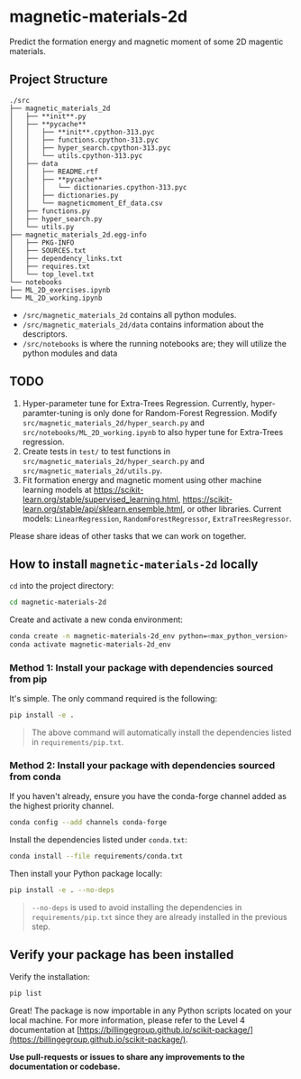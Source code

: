 # magnetic-materials-2d

Predict the formation energy and magnetic moment of some 2D magentic materials.

## Project Structure

```
./src
├── magnetic_materials_2d
│   ├── **init**.py
│   ├── **pycache**
│   │   ├── **init**.cpython-313.pyc
│   │   ├── functions.cpython-313.pyc
│   │   ├── hyper_search.cpython-313.pyc
│   │   └── utils.cpython-313.pyc
│   ├── data
│   │   ├── README.rtf
│   │   ├── **pycache**
│   │   │   └── dictionaries.cpython-313.pyc
│   │   ├── dictionaries.py
│   │   └── magneticmoment_Ef_data.csv
│   ├── functions.py
│   ├── hyper_search.py
│   └── utils.py
├── magnetic_materials_2d.egg-info
│   ├── PKG-INFO
│   ├── SOURCES.txt
│   ├── dependency_links.txt
│   ├── requires.txt
│   └── top_level.txt
└── notebooks
├── ML_2D_exercises.ipynb
└── ML_2D_working.ipynb
```

- `/src/magnetic_materials_2d` contains all python modules.
- `/src/magnetic_materials_2d/data` contains information about the descriptors.
- `/src/notebooks` is where the running notebooks are; they will utilize the python modules and data

## TODO

1. Hyper-parameter tune for Extra-Trees Regression. Currently, hyper-paramter-tuning is only done for Random-Forest Regression. Modify `src/magnetic_materials_2d/hyper_search.py` and `src/notebooks/ML_2D_working.ipynb` to also hyper tune for Extra-Trees regression.
2. Create tests in `test/` to test functions in `src/magnetic_materials_2d/hyper_search.py` and `src/magnetic_materials_2d/utils.py`.
3. Fit formation energy and magnetic moment using other machine learning models at https://scikit-learn.org/stable/supervised_learning.html, https://scikit-learn.org/stable/api/sklearn.ensemble.html, or other libraries. Current models: `LinearRegression`, `RandomForestRegressor`, `ExtraTreesRegressor`.

Please share ideas of other tasks that we can work on together.

## How to install `magnetic-materials-2d` locally

`cd` into the project directory:

```bash
cd magnetic-materials-2d
```

Create and activate a new conda environment:

```bash
conda create -n magnetic-materials-2d_env python=<max_python_version>
conda activate magnetic-materials-2d_env
```

### Method 1: Install your package with dependencies sourced from pip

It's simple. The only command required is the following:

```bash
pip install -e .
```

> The above command will automatically install the dependencies listed in `requirements/pip.txt`.

### Method 2: Install your package with dependencies sourced from conda

If you haven't already, ensure you have the conda-forge channel added as the highest priority channel.

```bash
conda config --add channels conda-forge
```

Install the dependencies listed under `conda.txt`:

```bash
conda install --file requirements/conda.txt
```

Then install your Python package locally:

```bash
pip install -e . --no-deps
```

> `--no-deps` is used to avoid installing the dependencies in `requirements/pip.txt` since they are already installed in the previous step.

## Verify your package has been installed

Verify the installation:

```bash
pip list
```

Great! The package is now importable in any Python scripts located on your local machine. For more information, please refer to the Level 4 documentation at [https://billingegroup.github.io/scikit-package/](https://billingegroup.github.io/scikit-package/).

**Use pull-requests or issues to share any improvements to the documentation or codebase.**
